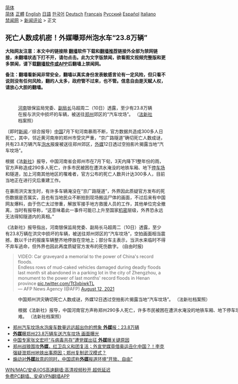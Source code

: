  <!-- 面包屑导航 --> <div class="breadcrumb"><!-- GTranslate: https://gtranslate.io/ -->  <div class="switcher notranslate">  <div class="selected">  <a href="#" onclick="return false;"> 简体</a>  </div>  <div class="option">  <a href="https://www.bannedbook.org" onclick="doGTranslate('zh-CN|zh-CN');jQuery('div.switcher div.selected a').html(jQuery(this).html());return false;" title="简体中文" class="nturl selected"> 简体</a>  <a href="https://www.bannedbook.org/zh-tw/" onclick="doGTranslate('zh-CN|zh-TW');jQuery('div.switcher div.selected a').html(jQuery(this).html());return false;" title="繁體中文" class="nturl"> 正體</a>  <a href="https://www.bannedbook.org/en/" onclick="doGTranslate('zh-CN|en');jQuery('div.switcher div.selected a').html(jQuery(this).html());return false;" title="English" class="nturl"> English</a>  <a href="https://www.bannedbook.org/ja/" onclick="doGTranslate('zh-CN|ja');jQuery('div.switcher div.selected a').html(jQuery(this).html());return false;" title="日本語" class="nturl"> 日語</a>  <a href="https://www.bannedbook.org/ko/" onclick="doGTranslate('zh-CN|ko');jQuery('div.switcher div.selected a').html(jQuery(this).html());return false;" title="한국어" class="nturl"> 한국어</a>  <a href="https://www.bannedbook.org/de/" onclick="doGTranslate('zh-CN|de');jQuery('div.switcher div.selected a').html(jQuery(this).html());return false;" title="Deutsch" class="nturl"> Deutsch</a>  <a href="https://www.bannedbook.org/fr/" onclick="doGTranslate('zh-CN|fr');jQuery('div.switcher div.selected a').html(jQuery(this).html());return false;" title="Français" class="nturl"> Français</a>  <a href="https://www.bannedbook.org/ru/" onclick="doGTranslate('zh-CN|ru');jQuery('div.switcher div.selected a').html(jQuery(this).html());return false;" title="Русский" class="nturl"> Русский</a>  <a href="https://www.bannedbook.org/es/" onclick="doGTranslate('zh-CN|es');jQuery('div.switcher div.selected a').html(jQuery(this).html());return false;" title="Español" class="nturl"> Español</a>  <a href="https://www.bannedbook.org/it/" onclick="doGTranslate('zh-CN|it');jQuery('div.switcher div.selected a').html(jQuery(this).html());return false;" title="Italiano" class="nturl"> Italiano</a>  </div>  </div>      <div class='breadcrumb-sub'><!-- Breadcrumb NavXT 6.3.0 --> <a href="https://www.bannedbook.org/" class="home">禁闻网</a> &gt; <a href="https://www.bannedbook.org/bnews/comments/" class="category">新闻评论</a> &gt; 正文</div></div><h2>死亡人数成机密！外媒曝郑州泡水车“23.8万辆”</h2> <p class="notice"><b>大陆网友注意：本文中的链接除 <a href="https://github.com/bannedbook/fanqiang" >翻墙</a>软件下载和<a href="https://github.com/killgcd/justmysocks/blob/master/README.md">翻墙推荐</a>链接外全部为禁网链接，未翻墙状态下打不开，请勿点击。此为文字版禁闻，欲看图文视频完整版和更多禁闻，请下载<a href="https://github.com/bannedbook/fanqiang">翻墙软件或APP</a>后翻墙上禁闻网。</p><p>备注：翻墙看新闻非常安全，翻墙以真实身份发表敏感言论有一定风险，但只看不说则没有任何风险，翻的人太多，政府管不过来，也不管。信息自由是天赋人权，请放心大胆的翻墙。</b></p>  <div class="entry"> <br /> <figure><a href="https://i2.wp.com/upload-images-bucket-v64rleca837do.s3.eu-west-1.amazonaws.com/wp-content/uploads/2021/08/13110506/phpp3QJwr.jpg?fit=800%2C533&#038;ssl=1" data-caption="河南银保监局党委、副局长马超周二（10日）透露，至少有23.8万辆在报与洪灾中损坏的车辆，被送往郑州郊区的“汽车坟场”。 （法新社档案照）"></a><figcaption class="wp-caption-text"><a href="https://www.bannedbook.org/bnews/tag/%e6%b2%b3%e5%8d%97/" class="st_tag internal_tag" rel="tag" title="标签 河南 下的日志">河南</a>银保监局党委、<a href="https://www.bannedbook.org/bnews/tag/%e5%89%af%e5%b1%80%e9%95%bf/" class="st_tag internal_tag" rel="tag" title="标签 副局长 下的日志">副局长</a>马超周二（10日）透露，至少有23.8万辆在报与洪灾中损坏的车辆，被送往<a href="https://www.bannedbook.org/bnews/tag/%e9%83%91%e5%b7%9e/" class="st_tag internal_tag" rel="tag" title="标签 郑州 下的日志">郑州</a>郊区的“汽车坟场”。 （<a href="https://www.bannedbook.org/bnews/tag/%e6%b3%95%e6%96%b0%e7%a4%be/" class="st_tag internal_tag" rel="tag" title="标签 法新社 下的日志">法新社</a>档案照）</figcaption></figure> <p>〔即时<span class='wp_keywordlink_affiliate'><a href="https://www.bannedbook.org/" title="新闻">新闻</a></span>／综合报导〕<span class='wp_keywordlink_affiliate'><a href="https://www.bannedbook.org/" title="中国" target="_blank">中国</a></span>7月下旬河南暴雨不断，官方数据共造成300多人日死亡，其中，邻近黄河南岸的郑州市受灾严重，“京广路隧道”确切死亡人数成谜，共有23.8万辆汽车<a href="https://www.bannedbook.org/bnews/tag/%E6%B3%A1%E6%B0%B4/" class="st_tag internal_tag" rel="tag" title="标签 泡水 下的日志">泡水</a>报废被送往郑州郊区，<a href="https://www.bannedbook.org/bnews/tag/%e5%a4%96%e5%aa%92/" class="st_tag internal_tag" rel="tag" title="标签 外媒 下的日志">外媒</a>12日透过空拍影片揭露当地“汽车坟场”。</p> <p>根据《法<a href="https://www.bannedbook.org/bnews/tag/%E6%96%B0%E7%A4%BE/" class="st_tag internal_tag" rel="tag" title="标签 新社 下的日志">新社</a>》报导，中国河南省会郑州市在7月下旬，3天内降下1整年份的雨，官方声称造成290多人死亡，许多市民被困在遭洪水淹没的地铁车厢、地下<a href="https://www.bannedbook.org/bnews/tag/%E5%81%9C%E8%BD%A6%E5%9C%BA/" class="st_tag internal_tag" rel="tag" title="标签 停车场 下的日志">停车场</a>和隧道，加上河南其他地区的罹难者，官方公布的死亡人数共计达300多人，目前当地正在进行灾后重建工作。</p>  <p>在暴雨洪灾发生时，有许多车辆淹没在“京广路隧道”，外界因此质疑官方发布的死伤数据是否属实，且也有当地民众不断拍到现场搬运尸体的画面，不过后来有中国网友爆料，由于伤亡太过惨重，解放军接手地方救援人员的工作，其他单位完全撤离，当时有报导称，“这意味着此一事件可能已上升至国家<a href="https://www.bannedbook.org/bnews/tag/%E6%9C%BA%E5%AF%86/" class="st_tag internal_tag" rel="tag" title="标签 机密 下的日志">机密</a>层级，外界恐永远无法得知隧道内的真相。”</p> <p>《法新社》报导指出，河南银保监局党委、副局长马超周二（10日）透露，至少有23.8万辆在洪灾中损坏的车辆，被送往郑州郊区的“汽车坟场”，空拍画面相当震撼，数以千计的报废车辆整齐地停放在空地上；部分车主表示，当洪水来临时不得不弃车逃命，但外界也因此再度质疑官方发布的死伤数字。 (自由时报)</p>  <blockquote class="twitter-tweet" data-width="550" data-dnt="true"> VIDEO:  Car graveyard a memorial to the power of China&#39;s record floods.<br/> Endless rows of mud-caked vehicles damaged during deadly floods last month sit abandoned in a parking lot in the city of Zhengzhou, a monument to the power of last months&#39; record floods in Henan province <a href="https://t.co/Tt3xbiwkTL">pic.twitter.com/Tt3xbiwkTL</a><br/> &mdash; AFP News Agency (@AFP) <a href="https://twitter.com/AFP/status/1425717366533414916?ref_src=twsrc%5Etfw">August 12, 2021</a><br/> </blockquote> <figure id="attachment_53304" aria-describedby="caption-attachment-53304" style="width: 800px" class="wp-caption alignnone"><figcaption id="caption-attachment-53304" class="wp-caption-text">中国郑州洪灾确切死亡人数成谜，外媒12日透过空拍影片揭露当地“汽车坟场”。 （法新社档案照）</figcaption></figure> <figure id="attachment_53305" aria-describedby="caption-attachment-53305" style="width: 800px" class="wp-caption alignnone"><figcaption id="caption-attachment-53305" class="wp-caption-text">根据《法新社》报导，中国河南官方声称郑州290多人死亡，许多市民被困在遭洪水淹没的地铁车厢、地下停车场和隧道因而罹难。 （法新社档案照）</figcaption></figure> <ul class='op-related-articles' title='相关阅读'> <li><a href='https://www.bannedbook.org/bnews/topimagenews/20210813/1605663.html' target='_blank'>郑州汽车坟场水泡废车数量远远超出你的想象 <b>外媒</b>报：23.8万辆</a></li> <li><a href='https://www.bannedbook.org/bnews/comments/20210813/1605535.html' target='_blank'><b>外媒</b>曝郑州23.8万辆车送汽车坟场 画面曝光</a></li> <li><a href='https://www.bannedbook.org/bnews/comments/20210812/1605163.html' target='_blank'>中国专家张文宏吁“与病毒共存”遭党媒出征 <b>外媒</b>曝关键原因</a></li> <li><a href='https://www.bannedbook.org/bnews/bannedvideo/20210812/1605140.html' target='_blank'>郑州战狼围攻<b>外媒</b>，红卫兵义和团复活；外宣党媒竟借奥运丑化中国？！李克强疑泄郑州地铁出事原因；郑州复制武汉模式？</a></li> <li><a href='https://www.bannedbook.org/bnews/headline/20210811/1604060.html' target='_blank'>煽动对<b>外媒</b>敌意的同时，中国谎称<b>外媒</b>报道环境“开放、自由”</a></li> </ul> <p class="texttj"> <a href="https://github.com/bannedbook/fanqiang/wiki/V2ray%E6%9C%BA%E5%9C%BA" target="_blank">WIN/MAC/安卓/iOS高速翻墙:高清视频秒开,超低延迟</a><br/> <a href="https://github.com/bannedbook/fanqiang/wiki/%E7%A6%81%E9%97%BB%E7%BD%91%E5%AE%89%E5%8D%93%E7%BF%BB%E5%A2%99%E6%96%B0%E9%97%BBAPP" target="_blank">免费PC翻墙、安卓VPN翻墙APP</a></p><p>&nbsp;</p> <a name='sharetosocial'></a>  <div style="margin-bottom:5px;padding-bottom:5px;clear:both"> <div id="archive-pix-1" class="banner-ads"> <!-- AuctionX Display platform tag START --> <div id="26318x728x90x621x_ADSLOT2" clicktrack="%%CLICK_URL_ESC%%"></div> <!-- AuctionX Display platform tag END --> </div> <div id="archive-pix-2" class="banner-ads"> <!-- AuctionX Display platform tag START --> <div id="26315x300x250x621x_ADSLOT2" clicktrack="%%CLICK_URL_ESC%%"></div> <!-- AuctionX Display platform tag END --> </div> </div>  <div id="archive-pix-1" class="banner-ads"> <!-- AuctionX Display platform tag START --> <div id="26318x728x90x621x_ADSLOT3" clicktrack="%%CLICK_URL_ESC%%"></div> <!-- AuctionX Display platform tag END --> </div> </div><!--END ENTRY--> 